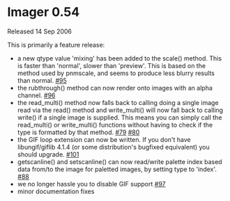 # Imager 0.54

Released 14 Sep 2006

This is primarily a feature release:
- a new qtype value 'mixing' has been added to the scale() method. This is faster than 'normal', slower than 'preview'. This is based on the method used by pnmscale, and seems to produce less blurry results than normal. [#95](https://github.com/tonycoz/imager/issues/95)
- the rubthrough() method can now render onto images with an alpha channel. [#96](https://github.com/tonycoz/imager/issues/96)
- the read_multi() method now falls back to calling doing a single image read via the read() method and write_multi() will now fall back to calling write() if a single image is supplied. This means you can simply call the read_multi() or write_multi() functions without having to check if the type is formatted by that method. [#79](https://github.com/tonycoz/imager/issues/79) [#80](https://github.com/tonycoz/imager/issues/80)
- the GIF loop extension can now be written. If you don't have libungif/giflib 4.1.4 (or some distribution's bugfixed equivalent) you should upgrade. [#101](https://github.com/tonycoz/imager/issues/101)
- getscanline() and setscanline() can now read/write palette index based data from/to the image for paletted images, by setting type to 'index'. [#88](https://github.com/tonycoz/imager/issues/88)
- we no longer hassle you to disable GIF support [#97](https://github.com/tonycoz/imager/issues/97)
- minor documentation fixes